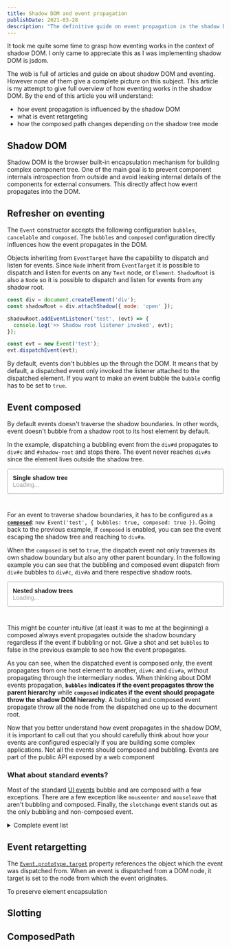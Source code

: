 ```yaml
---
title: Shadow DOM and event propagation
publishDate: 2021-03-28
description: "The definitive guide on event propagation in the shadow DOM."
---
```


<style>
  event-visualizer {
    margin-bottom: 2.5rem;
  }

  event-visualizer:not(:defined) {
    display: block;
    padding: 12px;
    font-family: arial, sans-serif;
    background: #fff;
    border: 1px solid #b1b1b1;
    border-radius: 3px;
  }

  event-visualizer:not(:defined):before {
    content: attr(label);
    font-weight: 600;
  }

  event-visualizer:not(:defined):after {
    display: block;
    content: 'Loading...';
    color: #9e9e9e;
  }
</style>

It took me quite some time to grasp how eventing works in the context of shadow DOM. I only came to appreciate this as I was implementing shadow DOM is jsdom. 

The web is full of articles and guide on about shadow DOM and eventing. However none of them give a complete picture on this subject. This article is my attempt to give full overview of how eventing works in the shadow DOM. By the end of this article you will understand: 

- how event propagation is influenced by the shadow DOM
- what is event retargeting
- how the composed path changes depending on the shadow tree mode 

## Shadow DOM 

Shadow DOM is the browser built-in encapsulation mechanism for building complex component tree. 
One of the main goal is to prevent component internals introspection from outside and avoid leaking internal details of the components for external consumers.
This directly affect how event propagates into the DOM.

## Refresher on eventing

The `Event` constructor accepts the following configuration `bubbles`, `cancelable` and `composed`. The `bubbles` and `composed` configuration directly influences how the event propagates in the DOM.

Objects inheriting from `EventTarget` have the capability to dispatch and listen for events. Since `Node` inherit from `EventTarget` it is possible to dispatch and listen for events on any `Text` node, or `Element`. `ShadowRoot` is also a `Node` so it is possible to dispatch and listen for events from any shadow root.

```js
const div = document.createElement('div');
const shadowRoot = div.attachShadow({ mode: 'open' });

shadowRoot.addEventListener('test', (evt) => {
  console.log('>> Shadow root listener invoked', evt);
});

const evt = new Event('test');
evt.dispatchEvent(evt);
```

By default, events don't bubbles up the through the DOM. It means that by default, a dispatched event only invoked the listener attached to the dispatched element. If you want to make an event bubble the `bubble` config has to be set to `true`.

## Event composed

By default events doesn't traverse the shadow boundaries. In other words, event doesn't bubble from a shadow root to its host element by default. 

In the example, dispatching a bubbling event from the `div#d` propagates to `div#c` and `#shadow-root` and stops there. The event never reaches `div#a` since the element lives outside the shadow tree.

<event-visualizer label="Single shadow tree" event-bubbles>
  <template>
    <div id="a">
      <template shadowroot="open">
        <div id="c">
          <div id="d" target></div>
        </div>
        <div id="e"></div>
      </template>
      <div id="b"></div>
    </div>
  </template>
</event-visualizer>

For an event to traverse shadow boundaries, it has to be configured as a **[`composed`](https://developer.mozilla.org/en-US/docs/Web/API/Event/composed)**: `new Event('test', { bubbles: true, composed: true })`. Going back to the previous example, if `composed` is enabled, you can see the event escaping the shadow tree and reaching to `div#a`.

When the `composed` is set to `true`, the dispatch event not only traverses its own shadow boundary but also any other parent boundary. In the following example you can see that the bubbling and composed event dispatch from `div#e` bubbles to `div#c`, `div#a` and there respective shadow roots. 

<event-visualizer label="Nested shadow trees" event-bubbles event-composed>
  <template>
    <div id="a">
      <template shadowroot="open">
        <div id="c">
          <template shadowroot="open">
            <div id="e" target></div>
          </template>
          <div id="d"></div>
        </div>
      </template>
      <div id="b"></div>
    </div>
  </template>
</event-visualizer>

This might be counter intuitive (at least it was to me at the beginning) a composed always event propagates outside the shadow boundary regardless if the event if bubbling or not. Give a shot and set `bubbles` to false in the previous example to see how the event propagates.

As you can see, when the dispatched event is composed only, the event propagates from one host element to another, `div#c` and `div#a`, without propagating through the intermediary nodes. When thinking about DOM events propagation, **`bubbles` indicates if the event propagates throw the parent hierarchy** while **`composed` indicates if the event should propagate throw the shadow DOM hierarchy**. A bubbling and composed event propagate throw all the node from the dispatched one up to the document root.

Now that you better understand how event propagates in the shadow DOM, it is important to call out that you should carefully think about how your events are configured especially if you are building some complex applications. Not all the events should composed and bubbling. Events are part of the public API exposed by a web component




### What about standard events?

<!---
Generated running the following script on: https://w3c.github.io/uievents

Array.from(document.querySelectorAll('.event-definition')).map(el => {
  const tableValue = field => Array.from(el.querySelectorAll('th')).find(th => th.textContent.trim() === field)?.nextSibling.textContent.trim();
  return { type: tableValue('Type'), bubbles: tableValue('Bubbles'), composed: tableValue('Composed') }
});

- https://w3c.github.io/touch-events/#touch-interface
- https://w3c.github.io/pointerevents/#firing-events-using-the-pointerevent-interface
- https://w3c.github.io/clipboard-apis/#clipboard-event-definitions
-->

Most of the standard [UI events](https://w3c.github.io/uievents) bubble and are composed with a few exceptions. There are a few exception like `mouseenter` and `mouseleave` that aren't bubbling and composed. Finally, the `slotchange` event stands out as the only bubbling and non-composed event.

<details>
    <summary>Complete event list</summary>

| Configuration                            | Type           |
| ---------------------------------------- | ------------- | 
| **Bubbling and composed events**         | `focusin`, `focusout`, `auxclick`, `click`, `dblclick`, `mousedown`, `mousemove`, `mouseout`, `mouseover`, `mouseup`, `wheel`, `input`, `keydown`, `keyup`, `keypress`, `touchstart`, `touchend`, `touchmove`, `pointerover`, `pointerdown`, `pointermove`, `pointerup`, `pointerout` |
| **Non-bubbling and non-composed events** | `mouseenter`, `mouseleave`, `pointerenter`, `pointerleave` |
| **Bubbling and non-composed events**     | `slotchange` |
</details>



## Event retargetting

The [`Event.prototype.target`](https://developer.mozilla.org/en-US/docs/Web/API/Event/target) property references the object which the event was dispatched from. When an event is dispatched from a DOM node, it target is set to the node from which the event originates.

To preserve element encapsulation 

## Slotting




## ComposedPath


<script type="module" src="https://cdn.skypack.dev/pin/@pmdartus/event-visualizer@v2.0.0-GDc7Ml0NKA1QpykUvAdD/mode=imports,min/optimized/@pmdartus/event-visualizer.js"></script>
